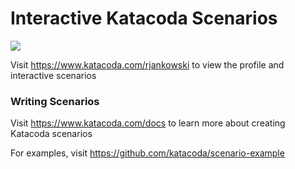 # Interactive Katacoda Scenarios

[![](http://shields.katacoda.com/katacoda/rjankowski/count.svg)](https://www.katacoda.com/rjankowski "Get your profile on Katacoda.com")

Visit https://www.katacoda.com/rjankowski to view the profile and interactive scenarios

### Writing Scenarios
Visit https://www.katacoda.com/docs to learn more about creating Katacoda scenarios

For examples, visit https://github.com/katacoda/scenario-example
